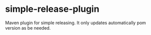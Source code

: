 simple-release-plugin
=====================

Maven plugin for simple releasing. It only updates automatically pom version as be needed.
